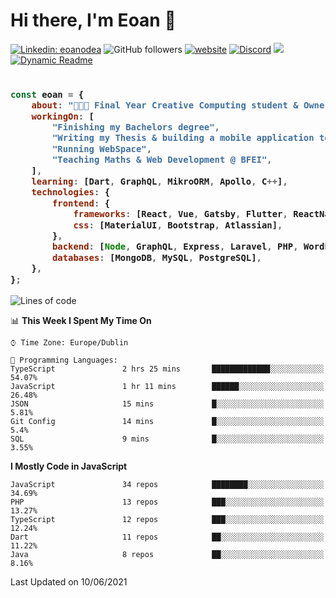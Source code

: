 # Hi there, I'm Eoan 👋

[![Linkedin: eoanodea](https://img.shields.io/badge/-eoanodea-blue?style=flat-square&logo=Linkedin&logoColor=white&link=https://www.linkedin.com/in/eoanodea/)](https://www.linkedin.com/in/eoanodea/)
![GitHub followers](https://img.shields.io/github/followers/eoanodea?label=Follow&style=social)
[![website](https://img.shields.io/badge/Website-46a2f1.svg?&style=flat-square&logo=Google-Chrome&logoColor=white&link=https://web-space.design/)](http://web-space.design/)
[![Discord](https://img.shields.io/discord/591914197219016707.svg?label=&logo=discord&logoColor=ffffff&color=7389D8&labelColor=6A7EC2)](https://discord.gg/4eEcsSMYXX)
![](https://visitor-badge.glitch.me/badge?page_id=eoanodea.eoanodea)
[![Dynamic Readme](https://github.com/eoanodea/eoanodea/actions/workflows/main.yml/badge.svg)](https://github.com/eoanodea/eoanodea/actions/workflows/main.yml)

<h3>
    
```javascript

const eoan = {
    about: "👨🏻‍💻 Final Year Creative Computing student & Owner @ WebSpace",
    workingOn: [
        "Finishing my Bachelors degree",
        "Writing my Thesis & building a mobile application to support it",
        "Running WebSpace",
        "Teaching Maths & Web Development @ BFEI",
    ],
    learning: [Dart, GraphQL, MikroORM, Apollo, C++],
    technologies: {
        frontend: {
            frameworks: [React, Vue, Gatsby, Flutter, ReactNative, SwiftUI],
            css: [MaterialUI, Bootstrap, Atlassian],
        },
        backend: [Node, GraphQL, Express, Laravel, PHP, WordPress, AWS],
        databases: [MongoDB, MySQL, PostgreSQL],
    },
};

````

</h3>

<!--
**eoanodea/eoanodea** is a ✨ _special_ ✨ repository because its `README.md` (this file) appears on your GitHub profile.

Here are some ideas to get you started:

- 🔭 I’m currently working on ...
- 🌱 I’m currently learning ...
- 👯 I’m looking to collaborate on ...
- 🤔 I’m looking for help with ...
- 💬 Ask me about ...
- 📫 How to reach me: ...
- 😄 Pronouns: ...
- ⚡ Fun fact: ...
-->

<!--START_SECTION:waka-->
![Lines of code](https://img.shields.io/badge/From%20Hello%20World%20I%27ve%20Written-4.0%20million%20lines%20of%20code-blue)

📊 **This Week I Spent My Time On** 

```text
⌚︎ Time Zone: Europe/Dublin

💬 Programming Languages: 
TypeScript               2 hrs 25 mins       █████████████░░░░░░░░░░░░   54.07% 
JavaScript               1 hr 11 mins        ██████░░░░░░░░░░░░░░░░░░░   26.48% 
JSON                     15 mins             █░░░░░░░░░░░░░░░░░░░░░░░░   5.81% 
Git Config               14 mins             █░░░░░░░░░░░░░░░░░░░░░░░░   5.4% 
SQL                      9 mins              █░░░░░░░░░░░░░░░░░░░░░░░░   3.55%

```

**I Mostly Code in JavaScript** 

```text
JavaScript               34 repos            ████████░░░░░░░░░░░░░░░░░   34.69% 
PHP                      13 repos            ███░░░░░░░░░░░░░░░░░░░░░░   13.27% 
TypeScript               12 repos            ███░░░░░░░░░░░░░░░░░░░░░░   12.24% 
Dart                     11 repos            ██░░░░░░░░░░░░░░░░░░░░░░░   11.22% 
Java                     8 repos             ██░░░░░░░░░░░░░░░░░░░░░░░   8.16%

```



 Last Updated on 10/06/2021
<!--END_SECTION:waka-->

